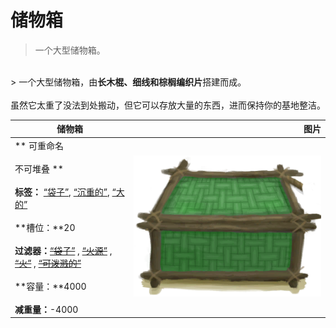 # 储物箱  
> 一个大型储物箱。  
<br>  
> 一个大型储物箱，由<b>长木棍、细线和棕榈编织片</b>搭建而成。<br><br>虽然它太重了没法到处搬动，但它可以存放大量的东西，进而保持你的基地整洁。  
  
  储物箱  |   图片   
 ----  |  ----:   
 ** 可重命名 **<br><br>** 不可堆叠 **<br><br>**标签：**	[“袋子”](tag_Bag.md), [“沉重的”](tag_Heavy.md), [“大的”](tag_Large.md)<br><br>**槽位：**20<br><br>**过滤器：**~~[“袋子”](tag_Bag.md)~~ , ~~[“火源”](tag_FireSource.md)~~ , ~~[“火”](tag_Fire.md)~~ , ~~[“可泼溅的”](tag_Spillable.md)~~<br><br>**容量：**4000<br><br>**减重量：**-4000  |  <img decoding="async" src="Sprite/Chest.png" href="a.md" style="max-width:300px;max-height:300px;">   
  


<script>document.title="储物箱 - 卡牌生存百科 Card Survival Wiki";</script>